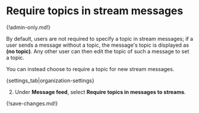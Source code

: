 # Require topics in stream messages

{!admin-only.md!}

By default, users are not required to specify a topic in stream messages; if
a user sends a message without a topic, the message's topic is displayed as
**(no topic)**.  Any other user can then edit the topic of such a message to
set a topic.

You can instead choose to require a topic for new stream messages.

{settings_tab|organization-settings}

2. Under **Message feed**, select **Require topics in messages to streams**.

{!save-changes.md!}
